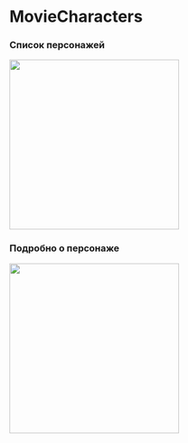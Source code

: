 # MovieCharacters

### Список персонажей
<img src="https://sun9-42.userapi.com/CMMJmG56F0Ql0PM24Xx6b3asNh-8RjMPNvsktg/PIoRMKnmL0I.jpg" width=300>

### Подробно о персонаже
<img src="https://sun9-16.userapi.com/oqK9l2604MF8IcYCaK1PvT473msf_3JT1SGTFg/hQd4qaWgbHw.jpg" width=300>

